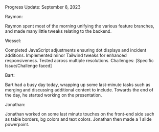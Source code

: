 Progress Update: September 8, 2023

Raymon:

Raymon spent most of the morning unifying the various feature branches, and made many little tweaks relating to the backend. 

Wessel:

Completed JavaScript adjustments ensuring dot displays and incident additions. Implemented minor Tailwind tweaks for enhanced responsiveness. Tested across multiple resolutions. Challenges: [Specific Issue/Challenge faced]

Bart:

Bart had a busy day today, wrapping up some last-minute tasks such as merging and discussing additional content to include. Towards the end of the day, he started working on the presentation.

Jonathan:

Jonathan worked on some last minute touches on the front-end side such as table borders, bg colors and text colors. Jonathan then made a 1 slide powerpoint.